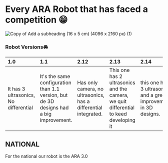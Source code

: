 # Every ARA Robot that has faced a competition 😁

![Copy of Add a subheading (16 x 5 cm) (4096 x 2160 px) (1)](https://github.com/user-attachments/assets/ca3cccdc-fc65-4fda-81da-6d9f1e0442ab)


### Robot Versions🚘

| 1.0 | 1.1 | 2.12 | 2.13 | 2.14
|:---|:---|:---|:---|:---|
| It has 3 ultrasonics, No differential | It's the same configuration than 1.1 version, but de 3D designs had a big improvement. | Has only camera, no ultrasonics, has a differential integrated. | This one has 2 ultrasonics and the camera, we quit differential to keed developing it | this one has 3 ultrasonics and a great improvement in 3D designs. |

## NATIONAL

For the national our robot is the ARA 3.0

